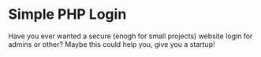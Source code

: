 # Simple PHP Login

Have you ever wanted a secure (enogh for small projects) website login for admins or other?
Maybe this could help you, give you a startup!
